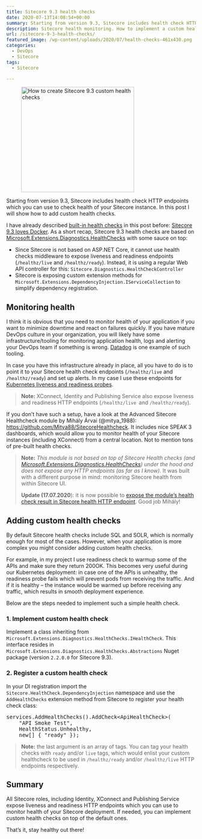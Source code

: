 ```yaml
---
title: Sitecore 9.3 health checks
date: 2020-07-13T14:08:54+00:00
summary: Starting from version 9.3, Sitecore includes health check HTTP endpoints which you can use to check health of your Sitecore instance. In this post I will show how to add custom health checks.
description: Sitecore health monitoring. How to implement a custom health check for Sitecore?
url: /sitecore-9-3-health-checks/
featured_image: /wp-content/uploads/2020/07/health-checks-461x430.png
categories:
  - DevOps
  - Sitecore
tags:
  - Sitecore

---
```

<div class="wp-block-image">
  <figure class="aligncenter size-medium"><img loading="lazy" width="300" height="280" src="https://i0.wp.com/blog.vitaliitylyk.com/wp-content/uploads/2020/07/health-checks.png?resize=300%2C280&#038;ssl=1" alt="How to create Sitecore 9.3 custom health checks" class="wp-image-1127" srcset="https://i0.wp.com/blog.vitaliitylyk.com/wp-content/uploads/2020/07/health-checks.png?resize=300%2C280&ssl=1 300w, https://i0.wp.com/blog.vitaliitylyk.com/wp-content/uploads/2020/07/health-checks.png?resize=461%2C430&ssl=1 461w, https://i0.wp.com/blog.vitaliitylyk.com/wp-content/uploads/2020/07/health-checks.png?w=705&ssl=1 705w" sizes="(max-width: 300px) 100vw, 300px" data-recalc-dims="1" /></figure>
</div>

Starting from version 9.3, Sitecore includes health check HTTP endpoints which you can use to check health of your Sitecore instance. In this post I will show how to add custom health checks.

I have already described [built-in health checks][1] in this post before: <a rel="noreferrer noopener" href="https://blog.vitaliitylyk.com/sitecore-9-3-loves-docker/" target="_blank">Sitecore 9.3 loves Docker</a>. As a short recap, Sitecore 9.3 health checks are based on <a href="https://docs.microsoft.com/en-us/aspnet/core/host-and-deploy/health-checks?view=aspnetcore-3.1" target="_blank" rel="noreferrer noopener">Microsoft.Extensions.Diagnostics.HealthChecks</a> with some sauce on top:

  * Since Sitecore is not based on ASP.NET Core, it cannot use health checks middleware to expose liveness and readiness endpoints (`/healthz/live` and `/healthz/ready`). Instead, it is using a regular Web API controller for this: `Sitecore.Diagnostics.HealthCheckController`
  * Sitecore is exposing custom extension methods for `Microsoft.Extensions.DependencyInjection.IServiceCollection` to simplify dependency registration.

## Monitoring health

I think it is obvious that you need to monitor health of your application if you want to minimize downtime and react on failures quickly. If you have mature DevOps culture in your organization, you will likely have some infrastructure/tooling for monitoring application health, logs and alerting your DevOps team if something is wrong. <a rel="noreferrer noopener" href="https://www.datadoghq.com/" target="_blank">Datadog</a> is one example of such tooling.

In case you have this infrastructure already in place, all you have to do is to point it to your Sitecore health check endpoints (`/healthz/live` and `/healthz/ready`) and set up alerts. In my case I use these endpoints for <a rel="noreferrer noopener" href="https://kubernetes.io/docs/tasks/configure-pod-container/configure-liveness-readiness-startup-probes/" target="_blank">Kubernetes liveness and readiness probes</a>.

<blockquote class="wp-block-quote">
  <p>
    <strong>Note: </strong>XConnect, Identity and Publishing Service also expose liveness and readiness HTTP endpoints (<code>/healthz/live </code>and <code>/healthz/ready</code>).
  </p>
</blockquote>

If you don&#8217;t have such a setup, have a look at the Advanced Sitecore Healthcheck module by Mihály Árvai (@mitya_1988): <a rel="noreferrer noopener" href="https://github.com/Mitya88/SitecoreHealthcheck" target="_blank">https://github.com/Mitya88/SitecoreHealthcheck</a>. It includes nice SPEAK 3 dashboards, which would allow you to monitor health of your Sitecore instances (including XConnect) from a central location. Not to mention tons of pre-built health checks.

<blockquote class="wp-block-quote">
  <p>
    <strong>Note:</strong> <em>This module is not based on top of Sitecore Health checks (and <a rel="noreferrer noopener" href="https://docs.microsoft.com/en-us/aspnet/core/host-and-deploy/health-checks?view=aspnetcore-3.1" target="_blank">Microsoft.Extensions.Diagnostics.HealthChecks</a>) under the hood and does not expose any HTTP endpoints (as far as I know). </em>It was built with a different purpose in mind: monitoring Sitecore health from within Sitecore UI.
  </p>
  
  <p>
    <strong>Update (17.07.2020</strong>): it is now possible to <a rel="noreferrer noopener" href="https://medium.com/@mitya_1988/exposing-advanced-sitecore-health-check-result-b537b6089f0a" target="_blank">expose the module&#8217;s health check result in Sitecore health HTTP endpoint</a>. Good job Mihály!
  </p>
</blockquote>

## Adding custom health checks

By default Sitecore health checks include SQL and SOLR, which is normally enough for most of the cases. However, when your application is more complex you might consider adding custom health checks. 

For example, in my project I use readiness check to warmup some of the APIs and make sure they return 200OK. This becomes very useful during our Kubernetes deployment: in case one of the APIs is unhealthy, the readiness probe fails which will prevent pods from receiving the traffic. And if it is healthy &#8211; the instance would be warmed up before receiving any traffic, which results in smooth deployment experience.

Below are the steps needed to implement such a simple health check.

### 1. Implement custom health check

Implement a class inheriting from `Microsoft.Extensions.Diagnostics.HealthChecks.IHealthCheck`. This interface resides in `Microsoft.Extensions.Diagnostics.HealthChecks.Abstractions` Nuget package (version `2.2.0.0` for Sitecore 9.3).<figure class="wp-block-embed">

<div class="wp-block-embed__wrapper">
  <div class="gist-oembed" data-gist="910c89b13c37fa8052a822a35ecfe05b.json" data-ts="8">
  </div>
</div></figure> 

### 2. Register a custom health check

In your DI registration import the `Sitecore.HealthCheck.DependencyInjection` namespace and use the `AddHealthChecks` extension method from Sitecore to register your health check class:

<pre class="EnlighterJSRAW" data-enlighter-language="csharp" data-enlighter-theme="" data-enlighter-highlight="" data-enlighter-linenumbers="" data-enlighter-lineoffset="" data-enlighter-title="" data-enlighter-group="">services.AddHealthChecks().AddCheck&lt;ApiHealthCheck>(
	"API Smoke Test",
	HealthStatus.Unhealthy,
	new[] { "ready" });</pre>

<blockquote class="wp-block-quote">
  <p>
    <strong>Note:</strong> the last argument is an array of tags. You can tag your health checks with <code>ready</code> and/or <code>live</code> tags, which would enlist your custom healthcheck to be used in <code>/healthz/ready</code> and/or <code>/healthz/live</code> HTTP endpoints respectively.
  </p>
</blockquote>

## Summary

All Sitecore roles, including Identity, XConnect and Publishing Service expose liveness and readiness HTTP endpoints which you can use to monitor health of your Sitecore deployment. If needed, you can implement custom health checks on top of the default ones.

That&#8217;s it, stay healthy out there!

 [1]: https://doc.sitecore.com/developers/93/platform-administration-and-architecture/en/monitoring-the-health-of-web-roles.html